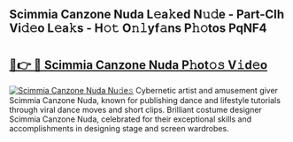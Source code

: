 ## Scimmia Canzone Nuda L𝚎a𝚔ed N𝚞𝚍e - Part-CIh Vi𝚍𝚎o L𝚎a𝚔s - H𝚘𝚝 O𝚗𝚕yf𝚊ns P𝚑𝚘tos PqNF4

# <h2><a href="http://kf9elr.oniu.top/?m=Scimmia+Canzone+Nuda">🔗👉 🔴 Scimmia Canzone Nuda P𝚑ot𝚘𝚜 V𝚒d𝚎o</a></h2>

[![Scimmia Canzone Nuda Nu𝚍e𝚜](https://i.imgur.com/0qMVB7G.gif)](http://kf9elr.oniu.top/?m=Scimmia+Canzone+Nuda)
Cybernetic artist and amusement giver Scimmia Canzone Nuda, known for publishing dance and lifestyle tutorials through viral dance moves and short clips. Brilliant costume designer Scimmia Canzone Nuda, celebrated for their exceptional skills and accomplishments in designing stage and screen wardrobes.  
